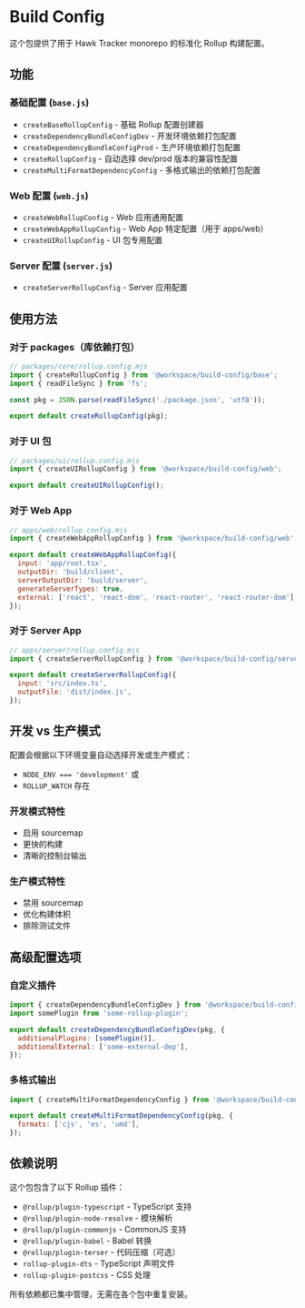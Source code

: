 # Build Config

这个包提供了用于 Hawk Tracker monorepo 的标准化 Rollup 构建配置。

## 功能

### 基础配置 (`base.js`)

- `createBaseRollupConfig` - 基础 Rollup 配置创建器
- `createDependencyBundleConfigDev` - 开发环境依赖打包配置
- `createDependencyBundleConfigProd` - 生产环境依赖打包配置
- `createRollupConfig` - 自动选择 dev/prod 版本的兼容性配置
- `createMultiFormatDependencyConfig` - 多格式输出的依赖打包配置

### Web 配置 (`web.js`)

- `createWebRollupConfig` - Web 应用通用配置
- `createWebAppRollupConfig` - Web App 特定配置（用于 apps/web）
- `createUIRollupConfig` - UI 包专用配置

### Server 配置 (`server.js`)

- `createServerRollupConfig` - Server 应用配置

## 使用方法

### 对于 packages（库依赖打包）

```javascript
// packages/core/rollup.config.mjs
import { createRollupConfig } from '@workspace/build-config/base';
import { readFileSync } from 'fs';

const pkg = JSON.parse(readFileSync('./package.json', 'utf8'));

export default createRollupConfig(pkg);
```

### 对于 UI 包

```javascript
// packages/ui/rollup.config.mjs
import { createUIRollupConfig } from '@workspace/build-config/web';

export default createUIRollupConfig();
```

### 对于 Web App

```javascript
// apps/web/rollup.config.mjs
import { createWebAppRollupConfig } from '@workspace/build-config/web';

export default createWebAppRollupConfig({
  input: 'app/root.tsx',
  outputDir: 'build/client',
  serverOutputDir: 'build/server',
  generateServerTypes: true,
  external: ['react', 'react-dom', 'react-router', 'react-router-dom'],
});
```

### 对于 Server App

```javascript
// apps/server/rollup.config.mjs
import { createServerRollupConfig } from '@workspace/build-config/server';

export default createServerRollupConfig({
  input: 'src/index.ts',
  outputFile: 'dist/index.js',
});
```

## 开发 vs 生产模式

配置会根据以下环境变量自动选择开发或生产模式：
- `NODE_ENV === 'development'` 或
- `ROLLUP_WATCH` 存在

### 开发模式特性
- 启用 sourcemap
- 更快的构建
- 清晰的控制台输出

### 生产模式特性
- 禁用 sourcemap
- 优化构建体积
- 排除测试文件

## 高级配置选项

### 自定义插件

```javascript
import { createDependencyBundleConfigDev } from '@workspace/build-config/base';
import somePlugin from 'some-rollup-plugin';

export default createDependencyBundleConfigDev(pkg, {
  additionalPlugins: [somePlugin()],
  additionalExternal: ['some-external-dep'],
});
```

### 多格式输出

```javascript
import { createMultiFormatDependencyConfig } from '@workspace/build-config/base';

export default createMultiFormatDependencyConfig(pkg, {
  formats: ['cjs', 'es', 'umd'],
});
```

## 依赖说明

这个包包含了以下 Rollup 插件：
- `@rollup/plugin-typescript` - TypeScript 支持
- `@rollup/plugin-node-resolve` - 模块解析
- `@rollup/plugin-commonjs` - CommonJS 支持
- `@rollup/plugin-babel` - Babel 转换
- `@rollup/plugin-terser` - 代码压缩（可选）
- `rollup-plugin-dts` - TypeScript 声明文件
- `rollup-plugin-postcss` - CSS 处理

所有依赖都已集中管理，无需在各个包中重复安装。
